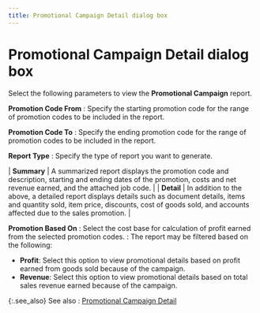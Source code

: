 ```yaml
---
title: Promotional Campaign Detail dialog box
---
```


# Promotional Campaign Detail dialog box


Select the following parameters to view the **Promotional 
 Campaign** report.


**Promotion Code From**
: Specify the starting promotion code for the range  of promotion codes to be included in the report.


**Promotion Code To**
: Specify the ending promotion code for the range  of promotion codes to be included in the report.


**Report Type**
: Specify the type of report you want to generate.


| **Summary** | A summarized report displays the promotion code and description, starting  and ending dates of the promotion, costs and net revenue earned, and the  attached job code. |
| **Detail** | In addition to the above, a detailed report displays details such as  document details, items and quantity sold, item price, discounts, cost  of goods sold, and accounts affected due to the sales promotion. |



**Promotion Based On**
: Select the cost base for calculation of profit earned  from the selected promotion codes.
: The report may be filtered based on the following:

- **Profit**:  Select this option to view promotional details based on profit earned  from goods sold because of the campaign.
- **Revenue**:  Select this option to view promotional details based on total sales revenue  earned because of the campaign.



{:.see_also}
See also
: [Promotional  Campaign Detail]({{site.rpt_baseurl}}/everest-reports/invoicing/promotional_campaign_detail.html)
